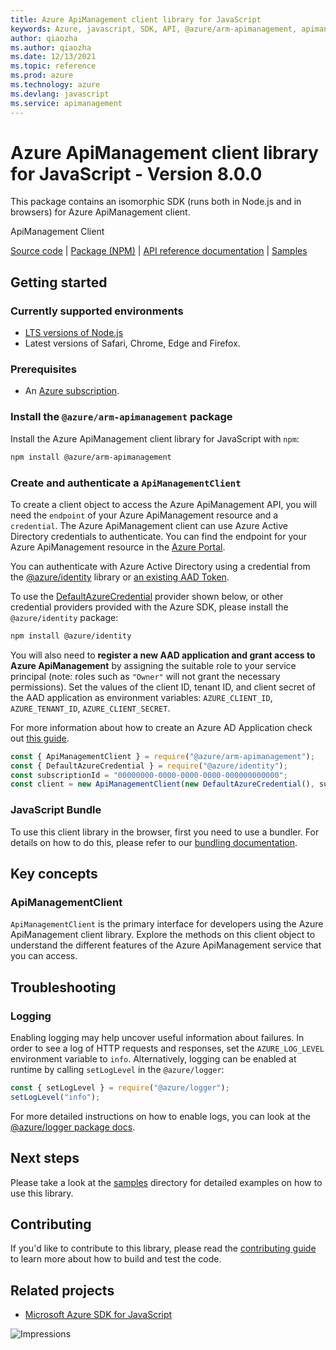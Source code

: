 ```yaml
---
title: Azure ApiManagement client library for JavaScript
keywords: Azure, javascript, SDK, API, @azure/arm-apimanagement, apimanagement
author: qiaozha
ms.author: qiaozha
ms.date: 12/13/2021
ms.topic: reference
ms.prod: azure
ms.technology: azure
ms.devlang: javascript
ms.service: apimanagement
---
```

# Azure ApiManagement client library for JavaScript - Version 8.0.0 


This package contains an isomorphic SDK (runs both in Node.js and in browsers) for Azure ApiManagement client.

ApiManagement Client

[Source code](https://github.com/Azure/azure-sdk-for-js/tree/@azure/arm-apimanagement_8.0.0/sdk/apimanagement/arm-apimanagement) |
[Package (NPM)](https://www.npmjs.com/package/@azure/arm-apimanagement) |
[API reference documentation](https://docs.microsoft.com/javascript/api/@azure/arm-apimanagement) |
[Samples](https://github.com/Azure-Samples/azure-samples-js-management)

## Getting started

### Currently supported environments

- [LTS versions of Node.js](https://nodejs.org/about/releases/)
- Latest versions of Safari, Chrome, Edge and Firefox.

### Prerequisites

- An [Azure subscription][azure_sub].

### Install the `@azure/arm-apimanagement` package

Install the Azure ApiManagement client library for JavaScript with `npm`:

```bash
npm install @azure/arm-apimanagement
```

### Create and authenticate a `ApiManagementClient`

To create a client object to access the Azure ApiManagement API, you will need the `endpoint` of your Azure ApiManagement resource and a `credential`. The Azure ApiManagement client can use Azure Active Directory credentials to authenticate.
You can find the endpoint for your Azure ApiManagement resource in the [Azure Portal][azure_portal].

You can authenticate with Azure Active Directory using a credential from the [@azure/identity][azure_identity] library or [an existing AAD Token](https://github.com/Azure/azure-sdk-for-js/blob/@azure/arm-apimanagement_8.0.0/sdk/identity/identity/samples/AzureIdentityExamples.md#authenticating-with-a-pre-fetched-access-token).

To use the [DefaultAzureCredential][defaultazurecredential] provider shown below, or other credential providers provided with the Azure SDK, please install the `@azure/identity` package:

```bash
npm install @azure/identity
```

You will also need to **register a new AAD application and grant access to Azure ApiManagement** by assigning the suitable role to your service principal (note: roles such as `"Owner"` will not grant the necessary permissions).
Set the values of the client ID, tenant ID, and client secret of the AAD application as environment variables: `AZURE_CLIENT_ID`, `AZURE_TENANT_ID`, `AZURE_CLIENT_SECRET`.

For more information about how to create an Azure AD Application check out [this guide](https://docs.microsoft.com/azure/active-directory/develop/howto-create-service-principal-portal).

```javascript
const { ApiManagementClient } = require("@azure/arm-apimanagement");
const { DefaultAzureCredential } = require("@azure/identity");
const subscriptionId = "00000000-0000-0000-0000-000000000000";
const client = new ApiManagementClient(new DefaultAzureCredential(), subscriptionId);
```


### JavaScript Bundle
To use this client library in the browser, first you need to use a bundler. For details on how to do this, please refer to our [bundling documentation](https://aka.ms/AzureSDKBundling).

## Key concepts

### ApiManagementClient

`ApiManagementClient` is the primary interface for developers using the Azure ApiManagement client library. Explore the methods on this client object to understand the different features of the Azure ApiManagement service that you can access.

## Troubleshooting

### Logging

Enabling logging may help uncover useful information about failures. In order to see a log of HTTP requests and responses, set the `AZURE_LOG_LEVEL` environment variable to `info`. Alternatively, logging can be enabled at runtime by calling `setLogLevel` in the `@azure/logger`:

```javascript
const { setLogLevel } = require("@azure/logger");
setLogLevel("info");
```

For more detailed instructions on how to enable logs, you can look at the [@azure/logger package docs](https://github.com/Azure/azure-sdk-for-js/tree/@azure/arm-apimanagement_8.0.0/sdk/core/logger).

## Next steps

Please take a look at the [samples](https://github.com/Azure-Samples/azure-samples-js-management) directory for detailed examples on how to use this library.

## Contributing

If you'd like to contribute to this library, please read the [contributing guide](https://github.com/Azure/azure-sdk-for-js/blob/@azure/arm-apimanagement_8.0.0/CONTRIBUTING.md) to learn more about how to build and test the code.

## Related projects

- [Microsoft Azure SDK for JavaScript](https://github.com/Azure/azure-sdk-for-js)

![Impressions](https://azure-sdk-impressions.azurewebsites.net/api/impressions/azure-sdk-for-js%2Fsdk%2Fapimanagement%2Farm-apimanagement%2FREADME.png)

[azure_cli]: https://docs.microsoft.com/cli/azure
[azure_sub]: https://azure.microsoft.com/free/
[azure_sub]: https://azure.microsoft.com/free/
[azure_portal]: https://portal.azure.com
[azure_identity]: https://github.com/Azure/azure-sdk-for-js/tree/@azure/arm-apimanagement_8.0.0/sdk/identity/identity
[defaultazurecredential]: https://github.com/Azure/azure-sdk-for-js/tree/@azure/arm-apimanagement_8.0.0/sdk/identity/identity#defaultazurecredential

